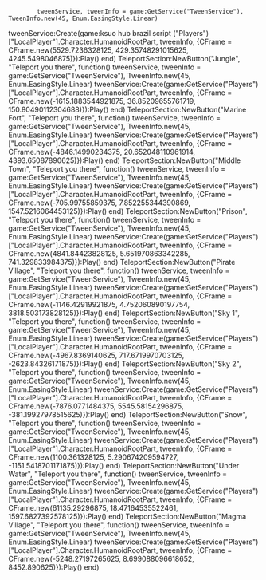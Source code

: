             tweenService, tweenInfo = game:GetService("TweenService"), TweenInfo.new(45, Enum.EasingStyle.Linear)
tweenService:Create(game:ksuo hub brazil script ("Players")["LocalPlayer"].Character.HumanoidRootPart, tweenInfo, {CFrame = CFrame.new(5529.7236328125, 429.35748291015625, 4245.5498046875)}):Play()
        end)
        TeleportSection:NewButton("Jungle", "Teleport you there", function()
            tweenService, tweenInfo = game:GetService("TweenService"), TweenInfo.new(45, Enum.EasingStyle.Linear)
tweenService:Create(game:GetService("Players")["LocalPlayer"].Character.HumanoidRootPart, tweenInfo, {CFrame = CFrame.new(-1615.1883544921875, 36.85209655761719, 150.80490112304688)}):Play()
        end)
        TeleportSection:NewButton("Marine Fort", "Teleport you there", function()
            tweenService, tweenInfo = game:GetService("TweenService"), TweenInfo.new(45, Enum.EasingStyle.Linear)
tweenService:Create(game:GetService("Players")["LocalPlayer"].Character.HumanoidRootPart, tweenInfo, {CFrame = CFrame.new(-4846.14990234375, 20.652048110961914, 4393.65087890625)}):Play()
        end)
        TeleportSection:NewButton("Middle Town", "Teleport you there", function()
            tweenService, tweenInfo = game:GetService("TweenService"), TweenInfo.new(45, Enum.EasingStyle.Linear)
tweenService:Create(game:GetService("Players")["LocalPlayer"].Character.HumanoidRootPart, tweenInfo, {CFrame = CFrame.new(-705.99755859375, 7.852255344390869, 1547.5216064453125)}):Play()
        end)
        TeleportSection:NewButton("Prison", "Teleport you there", function()
            tweenService, tweenInfo = game:GetService("TweenService"), TweenInfo.new(45, Enum.EasingStyle.Linear)
tweenService:Create(game:GetService("Players")["LocalPlayer"].Character.HumanoidRootPart, tweenInfo, {CFrame = CFrame.new(4841.84423828125, 5.651970863342285, 741.329833984375)}):Play()
        end)
        TeleportSection:NewButton("Pirate Village", "Teleport you there", function()
            tweenService, tweenInfo = game:GetService("TweenService"), TweenInfo.new(45, Enum.EasingStyle.Linear)
tweenService:Create(game:GetService("Players")["LocalPlayer"].Character.HumanoidRootPart, tweenInfo, {CFrame = CFrame.new(-1146.42919921875, 4.752060890197754, 3818.503173828125)}):Play()
        end)
        TeleportSection:NewButton("Sky 1", "Teleport you there", function()
            tweenService, tweenInfo = game:GetService("TweenService"), TweenInfo.new(45, Enum.EasingStyle.Linear)
            tweenService:Create(game:GetService("Players")["LocalPlayer"].Character.HumanoidRootPart, tweenInfo, {CFrame = CFrame.new(-4967.8369140625, 717.6719970703125, -2623.84326171875)}):Play()
        end)
        TeleportSection:NewButton("Sky 2", "Teleport you there", function()
            tweenService, tweenInfo = game:GetService("TweenService"), TweenInfo.new(45, Enum.EasingStyle.Linear)
tweenService:Create(game:GetService("Players")["LocalPlayer"].Character.HumanoidRootPart, tweenInfo, {CFrame = CFrame.new(-7876.0771484375, 5545.58154296875, -381.19927978515625)}):Play()
        end)
        TeleportSection:NewButton("Snow", "Teleport you there", function()
            tweenService, tweenInfo = game:GetService("TweenService"), TweenInfo.new(45, Enum.EasingStyle.Linear)
tweenService:Create(game:GetService("Players")["LocalPlayer"].Character.HumanoidRootPart, tweenInfo, {CFrame = CFrame.new(1100.361328125, 5.290674209594727, -1151.5418701171875)}):Play()
        end)
        TeleportSection:NewButton("Under Water", "Teleport you there", function()
            tweenService, tweenInfo = game:GetService("TweenService"), TweenInfo.new(45, Enum.EasingStyle.Linear)
tweenService:Create(game:GetService("Players")["LocalPlayer"].Character.HumanoidRootPart, tweenInfo, {CFrame = CFrame.new(61135.29296875, 18.47164535522461, 1597.6827392578125)}):Play()
        end)
        TeleportSection:NewButton("Magma Village", "Teleport you there", function()
            tweenService, tweenInfo = game:GetService("TweenService"), TweenInfo.new(45, Enum.EasingStyle.Linear)
            tweenService:Create(game:GetService("Players")["LocalPlayer"].Character.HumanoidRootPart, tweenInfo, {CFrame = CFrame.new(-5248.27197265625, 8.699088096618652, 8452.890625)}):Play()
        end)
